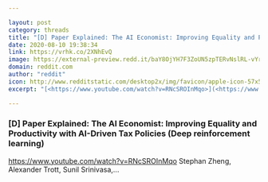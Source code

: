 ```yaml
---

layout: post
category: threads
title: "[D] Paper Explained: The AI Economist: Improving Equality and Productivity with AI-Driven Tax Policies (Deep reinforcement learning)"
date: 2020-08-10 19:38:34
link: https://vrhk.co/2XNhEvQ
image: https://external-preview.redd.it/baY8OjYH7F3ZoUN5zpTERvNslRL-vYrM-HU20FFaFoY.jpg?width=480&height=251.308900524&auto=webp&crop=480:251.308900524,smart&s=9d3ade856320c360d7811c7b86dd84d361dab4ef
domain: reddit.com
author: "reddit"
icon: http://www.redditstatic.com/desktop2x/img/favicon/apple-icon-57x57.png
excerpt: "[<https://www.youtube.com/watch?v=RNcSROInMqo>](<https://www.youtube.com/watch?v=RNcSROInMqo>) Stephan Zheng, Alexander Trott, Sunil Srinivasa,..."

---
```


### [D] Paper Explained: The AI Economist: Improving Equality and Productivity with AI-Driven Tax Policies (Deep reinforcement learning)

[<https://www.youtube.com/watch?v=RNcSROInMqo>](<https://www.youtube.com/watch?v=RNcSROInMqo>) Stephan Zheng, Alexander Trott, Sunil Srinivasa,...